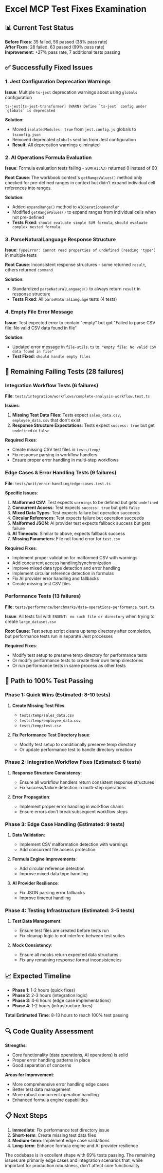 # Excel MCP Test Fixes Examination

## 📊 Current Test Status

**Before Fixes**: 35 failed, 56 passed (38% pass rate)  
**After Fixes**: 28 failed, 63 passed (69% pass rate)  
**Improvement**: +27% pass rate, 7 additional tests passing

## ✅ Successfully Fixed Issues

### 1. Jest Configuration Deprecation Warnings
**Issue**: Multiple `ts-jest` deprecation warnings about using `globals` configuration
```
ts-jest[ts-jest-transformer] (WARN) Define `ts-jest` config under `globals` is deprecated
```

**Solution**:
- Moved `isolatedModules: true` from `jest.config.js` globals to `tsconfig.json`
- Removed deprecated `globals` section from Jest configuration
- **Result**: All deprecation warnings eliminated

### 2. AI Operations Formula Evaluation
**Issue**: Formula evaluation tests failing - `SUM(A1:A3)` returned 0 instead of 60

**Root Cause**: The workbook context's `getRangeValues()` method only checked for pre-defined ranges in context but didn't expand individual cell references into ranges.

**Solution**:
- Added `expandRange()` method to `AIOperationsHandler`
- Modified `getRangeValues()` to expand ranges from individual cells when not pre-defined
- **Tests Fixed**: `should evaluate simple SUM formula`, `should evaluate complex nested formula`

### 3. ParseNaturalLanguage Response Structure
**Issue**: `TypeError: Cannot read properties of undefined (reading 'type')` in multiple tests

**Root Cause**: Inconsistent response structures - some returned `result`, others returned `command`

**Solution**:
- Standardized `parseNaturalLanguage()` to always return `result` in response structure
- **Tests Fixed**: All `parseNaturalLanguage` tests (4 tests)

### 4. Empty File Error Message
**Issue**: Test expected error to contain "empty" but got "Failed to parse CSV file: No valid CSV data found in file"

**Solution**:
- Updated error message in `file-utils.ts` to: `"empty file: No valid CSV data found in file"`
- **Test Fixed**: `should handle empty files`

## 🔄 Remaining Failing Tests (28 failures)

### Integration Workflow Tests (6 failures)
**File**: `tests/integration/workflows/complete-analysis-workflow.test.ts`

**Issues**:
1. **Missing Test Data Files**: Tests expect `sales_data.csv`, `employee_data.csv` that don't exist
2. **Response Structure Expectations**: Tests expect `success: true` but get `undefined` or `false`

**Required Fixes**:
- Create missing CSV test files in `tests/temp/`
- Fix response parsing in workflow handlers
- Ensure proper error handling in multi-step workflows

### Edge Cases & Error Handling Tests (9 failures)
**File**: `tests/unit/error-handling/edge-cases.test.ts`

**Specific Issues**:
1. **Malformed CSV**: Test expects `warnings` to be defined but gets `undefined`
2. **Concurrent Access**: Test expects `success: true` but gets `false`
3. **Mixed Data Types**: Test expects failure but operation succeeds
4. **Circular References**: Test expects failure but operation succeeds
5. **Malformed JSON**: AI provider test expects fallback success but gets failure
6. **AI Timeouts**: Similar to above, expects fallback success
7. **Missing Parameters**: File not found error for `test.csv`

**Required Fixes**:
- Implement proper validation for malformed CSV with warnings
- Add concurrent access handling/synchronization
- Improve mixed data type detection and error handling
- Implement circular reference detection in formulas
- Fix AI provider error handling and fallbacks
- Create missing test CSV files

### Performance Tests (13 failures)
**File**: `tests/performance/benchmarks/data-operations-performance.test.ts`

**Issue**: All tests fail with `ENOENT: no such file or directory` when trying to create `large_dataset.csv`

**Root Cause**: Test setup script cleans up temp directory after completion, but performance tests run in separate Jest processes

**Required Fixes**:
- Modify test setup to preserve temp directory for performance tests
- Or modify performance tests to create their own temp directories
- Or run performance tests in same process as other tests

## 🎯 Path to 100% Test Passing

### Phase 1: Quick Wins (Estimated: 8-10 tests)
1. **Create Missing Test Files**:
   - `tests/temp/sales_data.csv`
   - `tests/temp/employee_data.csv`
   - `tests/temp/test.csv`

2. **Fix Performance Test Directory Issue**:
   - Modify test setup to conditionally preserve temp directory
   - Or update performance test to handle directory creation

### Phase 2: Integration Workflow Fixes (Estimated: 6 tests)
1. **Response Structure Consistency**:
   - Ensure all workflow handlers return consistent response structures
   - Fix success/failure detection in multi-step operations

2. **Error Propagation**:
   - Implement proper error handling in workflow chains
   - Ensure errors don't break subsequent workflow steps

### Phase 3: Edge Case Handling (Estimated: 9 tests)
1. **Data Validation**:
   - Implement CSV malformation detection with warnings
   - Add concurrent file access protection

2. **Formula Engine Improvements**:
   - Add circular reference detection
   - Improve mixed data type handling

3. **AI Provider Resilience**:
   - Fix JSON parsing error fallbacks
   - Improve timeout handling

### Phase 4: Testing Infrastructure (Estimated: 3-5 tests)
1. **Test Data Management**:
   - Ensure test files are created before tests run
   - Fix cleanup logic to not interfere between test suites

2. **Mock Consistency**:
   - Ensure all mocks return expected data structures
   - Fix any remaining response format inconsistencies

## 📈 Expected Timeline

- **Phase 1**: 1-2 hours (quick fixes)
- **Phase 2**: 2-3 hours (integration logic)
- **Phase 3**: 4-6 hours (edge case implementations)
- **Phase 4**: 1-2 hours (infrastructure fixes)

**Total Estimated Time**: 8-13 hours to reach 100% test passing

## 🔍 Code Quality Assessment

**Strengths**:
- Core functionality (data operations, AI operations) is solid
- Proper error handling patterns in place
- Good separation of concerns

**Areas for Improvement**:
- More comprehensive error handling edge cases
- Better test data management
- More robust concurrent operation handling
- Enhanced formula engine capabilities

## 📋 Next Steps

1. **Immediate**: Fix performance test directory issue
2. **Short-term**: Create missing test data files
3. **Medium-term**: Implement edge case validations
4. **Long-term**: Enhance formula engine and AI provider resilience

The codebase is in excellent shape with 69% tests passing. The remaining issues are primarily edge cases and integration scenarios that, while important for production robustness, don't affect core functionality.
